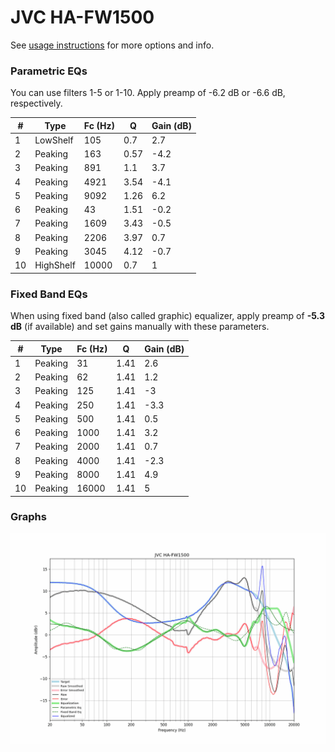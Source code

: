 # JVC HA-FW1500
See [usage instructions](https://github.com/jaakkopasanen/AutoEq#usage) for more options and info.

### Parametric EQs
You can use filters 1-5 or 1-10. Apply preamp of -6.2 dB or -6.6 dB, respectively.

|   # | Type      |   Fc (Hz) |    Q |   Gain (dB) |
|-----|-----------|-----------|------|-------------|
|   1 | LowShelf  |       105 | 0.7  |         2.7 |
|   2 | Peaking   |       163 | 0.57 |        -4.2 |
|   3 | Peaking   |       891 | 1.1  |         3.7 |
|   4 | Peaking   |      4921 | 3.54 |        -4.1 |
|   5 | Peaking   |      9092 | 1.26 |         6.2 |
|   6 | Peaking   |        43 | 1.51 |        -0.2 |
|   7 | Peaking   |      1609 | 3.43 |        -0.5 |
|   8 | Peaking   |      2206 | 3.97 |         0.7 |
|   9 | Peaking   |      3045 | 4.12 |        -0.7 |
|  10 | HighShelf |     10000 | 0.7  |         1   |

### Fixed Band EQs
When using fixed band (also called graphic) equalizer, apply preamp of **-5.3 dB** (if available) and set gains manually with these parameters.

|   # | Type    |   Fc (Hz) |    Q |   Gain (dB) |
|-----|---------|-----------|------|-------------|
|   1 | Peaking |        31 | 1.41 |         2.6 |
|   2 | Peaking |        62 | 1.41 |         1.2 |
|   3 | Peaking |       125 | 1.41 |        -3   |
|   4 | Peaking |       250 | 1.41 |        -3.3 |
|   5 | Peaking |       500 | 1.41 |         0.5 |
|   6 | Peaking |      1000 | 1.41 |         3.2 |
|   7 | Peaking |      2000 | 1.41 |         0.7 |
|   8 | Peaking |      4000 | 1.41 |        -2.3 |
|   9 | Peaking |      8000 | 1.41 |         4.9 |
|  10 | Peaking |     16000 | 1.41 |         5   |

### Graphs
![](./JVC%20HA-FW1500.png)

